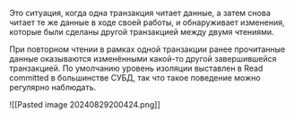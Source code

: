 Это ситуация, когда одна транзакция читает данные, а затем снова читает те же данные в ходе своей работы, и обнаруживает изменения, которые были сделаны другой транзакцией между двумя чтениями.

При повторном чтении в рамках одной транзакции ранее прочитанные данные оказываются изменёнными какой-то другой завершившейся транзакцией. По умолчанию уровень изоляции выставлен в Read committed в большинстве СУБД, так что такое поведение можно регулярно наблюдать.

![[Pasted image 20240829200424.png]]